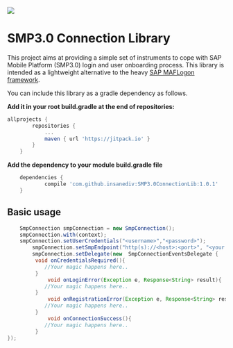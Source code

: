 [![](https://jitpack.io/v/insanediv/SMP3.0ConnectionLib.svg)](https://jitpack.io/#insanediv/SMP3.0ConnectionLib)

# SMP3.0 Connection Library
This project aims at providing a simple set of instruments to cope with SAP Mobile Platform (SMP3.0) login and user onboarding process.
This library is intended as a lightweight alternative to the heavy [SAP MAFLogon framework](https://github.com/SAP/sap_mobile_native_android).

You can include this library as a gradle dependency as follows.

**Add it in your root build.gradle at the end of repositories:**
```groovy
allprojects {
		repositories {
			...
			maven { url 'https://jitpack.io' }
		}
	}
```
**Add the dependency to your module build.gradle file**
```groovy
	dependencies {
	        compile 'com.github.insanediv:SMP3.0ConnectionLib:1.0.1'
	}
```

## Basic usage
```java
	SmpConnection smpConnection = new SmpConnection();
	smpConnection.with(context);
	smpConnection.setUserCredentials("<username>","<password>");
        smpConnection.setSmpEndpoint("http(s)://<host>:<port>", "<your appid>");
        smpConnection.setDelegate(new  SmpConnectionEventsDelegate {
   		 void onCredentialsRequired(){
		 	//Your magic happens here..
		 }
    		 void onLoginError(Exception e, Response<String> result){
		 	//Your magic happens here..
		 }
    		 void onRegistrationError(Exception e, Response<String> result){
		 	//Your magic happens here..
		 }
 	         void onConnectionSuccess(){
		 	//Your magic happens here..
		 }
});
```
